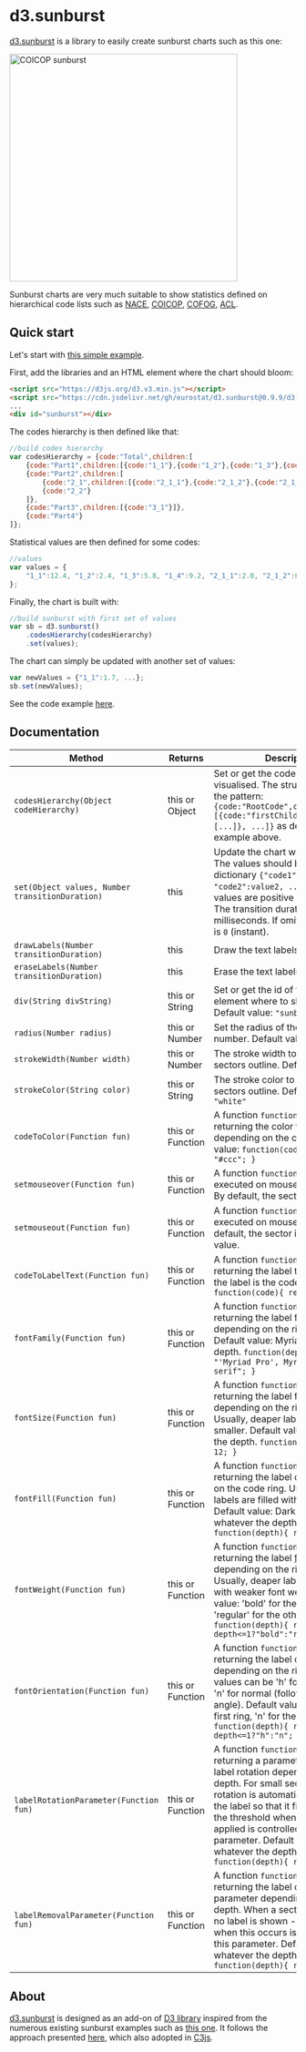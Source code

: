 # d3.sunburst

[d3.sunburst](http://eurostat.github.io/d3.sunburst/) is a library to easily create sunburst charts such as this one:

[<img src="img/coicop.png" alt="COICOP sunburst" width="400" height="400" />](http://eurostat.github.io/EurostatVisu/coicop_sunburst.html)

Sunburst charts are very much suitable to show statistics defined on hierarchical code lists such as [NACE](http://ec.europa.eu/eurostat/ramon/nomenclatures/index.cfm?TargetUrl=LST_NOM_DTL&StrNom=NACE_REV2), [COICOP](http://ec.europa.eu/eurostat/ramon/nomenclatures/index.cfm?TargetUrl=LST_NOM_DTL&StrNom=HICP_2000&IntPcKey=37591913&StrLayoutCode=HIERARCHIC), [COFOG](http://ec.europa.eu/eurostat/ramon/nomenclatures/index.cfm?TargetUrl=LST_NOM_DTL&StrNom=COFOG_99&StrLanguageCode=EN&IntPcKey=&StrLayoutCode=HIERARCHIC), [ACL](http://ec.europa.eu/eurostat/ramon/nomenclatures/index.cfm?TargetUrl=LST_NOM_DTL&StrNom=TIMEUSE_08&IntPcKey=&StrLayoutCode=HIERARCHIC).


## Quick start

Let's start with [this simple example](https://bl.ocks.org/jgaffuri/434e5ae309deef74715a1758afa8130d).

First, add the libraries and an HTML element where the chart should bloom:

```html
<script src="https://d3js.org/d3.v3.min.js"></script>
<script src="https://cdn.jsdelivr.net/gh/eurostat/d3.sunburst@0.9.9/d3-sunburst.js"></script>
...
<div id="sunburst"></div>
```

The codes hierarchy is then defined like that:

```javascript
//build codes hierarchy
var codesHierarchy = {code:"Total",children:[
    {code:"Part1",children:[{code:"1_1"},{code:"1_2"},{code:"1_3"},{code:"1_4"}]},
    {code:"Part2",children:[
        {code:"2_1",children:[{code:"2_1_1"},{code:"2_1_2"},{code:"2_1_3"},]},
        {code:"2_2"}
    ]},
    {code:"Part3",children:[{code:"3_1"}]},
    {code:"Part4"}
]};
```

Statistical values are then defined for some codes:

```javascript
//values
var values = {
    "1_1":12.4, "1_2":2.4, "1_3":5.8, "1_4":9.2, "2_1_1":2.0, "2_1_2":6.0, "2_1_3":10, "2_2":5.4, "3_1":15.8, "Part4":32.3
};
```

Finally, the chart is built with:

```javascript
//build sunburst with first set of values
var sb = d3.sunburst()
    .codesHierarchy(codesHierarchy)
    .set(values);
```

The chart can simply be updated with another set of values:

```javascript
var newValues = {"1_1":1.7, ...};
sb.set(newValues);
```

See the code example [here](https://bl.ocks.org/jgaffuri/434e5ae309deef74715a1758afa8130d).

## Documentation

| Method | Returns | Description |
| --- | --- | --- |
| `codesHierarchy(Object codeHierarchy)` | this or Object | Set or get the code hierarchy to be visualised. The structure follows the pattern: `{code:"RootCode",children:[{code:"firstChildCode",children:[...]}, ...]}` as described in the example above. |
| `set(Object values, Number transitionDuration)` | this | Update the chart with new values. The values should be specified as a dictionary `{"code1":value1, "code2":value2, ...}` where the values are positive real numbers. The transition duration is in milliseconds. If omitted, the default is `0` (instant). |
| `drawLabels(Number transitionDuration)` | this | Draw the text labels. |
| `eraseLabels(Number transitionDuration)` | this | Erase the text labels. |
| `div(String divString)` | this or String | Set or get the id of the HTML element where to show the chart. Default value: `"sunburst"`. |
| `radius(Number radius)` | this or Number | Set the radius of the chart in pixel number. Default value: `150` |
| `strokeWidth(Number width)` | this or Number | The stroke width to draw the sectors outline. Default value: `1` |
| `strokeColor(String color)` | this or String | The stroke color to draw the sectors outline. Default value: `"white"` |
| `codeToColor(Function fun)` | this or Function | A function `function(code){ ... }` returning the color to fill the sectors depending on the code. Default value: `function(code){ return "#ccc"; }` |
| `setmouseover(Function fun)` | this or Function | A function `function(code){ ... }` executed on mouseover a sector. By default, the sector is shaded. |
| `setmouseout(Function fun)` | this or Function | A function `function(code){ ... }` executed on mouseout a sector. By default, the sector is set to its initial value. |
| `codeToLabelText(Function fun)` | this or Function | A function `function(code){ ... }` returning the label text. By default, the label is the code: `function(code){ return code; }` |
| `fontFamily(Function fun)` | this or Function | A function `function(depth){ ... }` returning the label font family depending on the ring depth. Default value: Myriad, whatever the depth. `function(depth){ return "'Myriad Pro', Myriad, ..., sans-serif"; }` |
| `fontSize(Function fun)` | this or Function | A function `function(depth){ ... }` returning the label font size depending on the ring depth. Usually, deaper labels need to be smaller. Default value: `12`, whatever the depth. `function(depth){ return 12; }` |
| `fontFill(Function fun)` | this or Function | A function `function(depth){ ... }` returning the label color depending on the code ring. Usually, deaper labels are filled with lighter colors. Default value: Dark gray `"#333"`, whatever the depth. `function(depth){ return "#333"; }` |
| `fontWeight(Function fun)` | this or Function | A function `function(depth){ ... }` returning the label [font weight](https://www.w3.org/wiki/CSS/Properties/font-weight) depending on the ring depth. Usually, deaper labels are filled with weaker font weights. Default value: 'bold' for the first ring, 'regular' for the others. `function(depth){ return depth<=1?"bold":"regular"; }` |
| `fontOrientation(Function fun)` | this or Function | A function `function(depth){ ... }` returning the label orientation depending on the ring depth. The values can be 'h' for horizontal or 'n' for normal (following the sector angle). Default value: 'h' for the first ring, 'n' for the others. `function(depth){ return depth<=1?"h":"n"; }` |
| `labelRotationParameter(Function fun)` | this or Function | A function `function(depth){ ... }` returning a parameter used the the label rotation depending on the ring depth. For small sectors, a 90° rotation is automatically applied to the label so that it fits to its sector - the threshold when this rotation is applied is controlled with this parameter. Default value: `1`, whatever the depth. `function(depth){ return 1; }` |
| `labelRemovalParameter(Function fun)` | this or Function | A function `function(depth){ ... }` returning the label deletion parameter depending on the ring depth. When a sector is too small, no label is shown - the threshold when this occurs is controlled with this parameter. Default value: `1`, whatever the depth. `function(depth){ return 1; }` |

## About

[d3.sunburst](http://eurostat.github.io/d3.sunburst/) is designed as an add-on of [D3 library](https://d3js.org/) inspired from the numerous existing sunburst examples such as [this one](https://bl.ocks.org/mbostock/4348373). It follows the approach presented [here](https://bost.ocks.org/mike/chart/), which also adopted in [C3js](http://c3js.org/).

